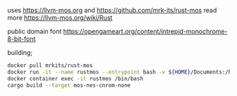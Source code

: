 uses https://llvm-mos.org and https://github.com/mrk-its/rust-mos read more https://llvm-mos.org/wiki/Rust 

public domain font https://opengameart.org/content/intrepid-monochrome-8-bit-font

building;

```bash
docker pull mrkits/rust-mos
docker run -it --name rustmos --entrypoint bash -v ${HOME}/Documents:/hostfiles mrkits/rust-mos
docker container exec -it rustmos /bin/bash
cargo build --target mos-nes-cnrom-none
```
